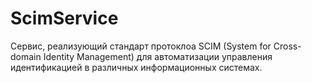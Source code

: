 # ScimService

Сервис, реализующий стандарт протоклоа SCIM (System for Cross-domain Identity Management) для автоматизации управления идентификацией в различных информационных системах.
